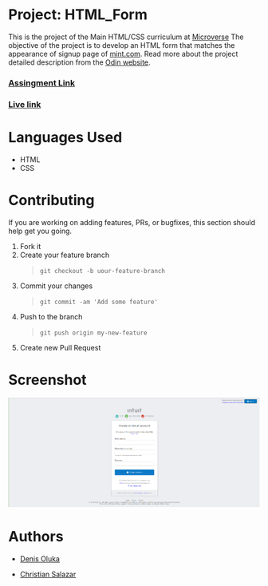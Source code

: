 # Project: HTML_Form

This is the project of the Main HTML/CSS curriculum at [Microverse](https://www.microverse.org/)
The objective of the project is to develop an HTML form that matches the appearance of signup page of [mint.com](https://www.mint.com/).
Read more about the project detailed description from the [Odin website](https://www.theodinproject.com/courses/html5-and-css3/lessons/forms-for-collecting-data).

### [Assingment Link](https://www.theodinproject.com/courses/html5-and-css3/lessons/forms-for-collecting-data)
### [Live link](https://raw.githack.com/OlukaDenis/HTML_Form/master/index.html)

# Languages Used

- HTML
- CSS

# Contributing

If you are working on adding features, PRs, or bugfixes, this section should help get you going.

1. Fork it
2. Create your feature branch
   > `git checkout -b uour-feature-branch`
3. Commit your changes
   > `git commit -am 'Add some feature'`
4. Push to the branch
   > `git push origin my-new-feature`
5. Create new Pull Request

# Screenshot

![Image](images/mint_clone.png)

# Authors

- [Denis Oluka](https://github.com/OlukaDenis)

- [Christian Salazar](https://github.com/Grifo89)
